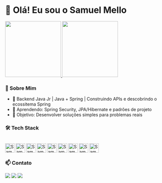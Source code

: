 # 👋 Olá! Eu sou o Samuel Mello 

<div>
  <a href="https://baecons.ai/samuelmello79"> 
  <img height=180cm src="https://github-readme-stats.vercel.app/api?username=SamuelMello79&show_icons=true&theme=dracula&include_all_commits=true" />
  <img height=180cm src="https://github-readme-stats.vercel.app/api/top-langs?username=SamuelMello79&layout=compact&langs_count=8&theme=dracula" /></a>
</div>

### 📌 Sobre Mim

- 🔭 Backend Java Jr | Java + Spring | Construindo APIs e descobrindo o ecossitema Spring
- 🌱 Aprendendo: Spring Security, JPA/Hibernate e padrões de projeto
- 🚀 Objetivo: Desenvolver soluções simples para problemas reais


### 🛠️ Tech Stack

<div style="display: inline_block"><br>
  <img align="center" alt="Samu-Java" height="30" src="https://img.shields.io/badge/Java-ED8B00?style=for-the-badge&logo=openjdk&logoColor=white"/>
  <img align="center" alt="Samu-Spring" height="30"  src="https://img.shields.io/badge/Spring-6DB33F?style=for-the-badge&logo=spring&logoColor=white"/>
  <img align="center" alt="Samu-Spring-Boot" height="30"  src="https://img.shields.io/badge/Spring_Boot-6DB33F?style=for-the-badge&logo=spring-boot&logoColor=white"/>
  <img align="center" alt="Samu-Java" height="30" src="https://img.shields.io/badge/PostgreSQL-4169E1?style=for-the-badge&logo=postgresql&logoColor=white"/>
  <img align="center" alt="Samu-HTML" height="30"  src="https://img.shields.io/badge/MySQL-4479A1?style=for-the-badge&logo=mysql&logoColor=white"/>
  <img align="center" alt="Samu-Java" height="30" src="https://img.shields.io/badge/MongoDB-47A248?style=for-the-badge&logo=mongodb&logoColor=white"/>
  <img align="center" alt="Samu-CSS" height="30"  src="https://img.shields.io/badge/Hibernate-59666C?style=for-the-badge&logo=hibernate&logoColor=white"/>
  <img align="center" alt="Samu-Spring" height="30" src="https://img.shields.io/badge/Git-F05032?style=for-the-badge&logo=git&logoColor=white" />
  <img align="center" alt="Samu-Java" height="30" src="https://img.shields.io/badge/Docker-2496ED?style=for-the-badge&logo=docker&logoColor=white"/>
 </div>

### 📫 Contato

<div>
  <a href="https://www.linkedin.com/in/samuel-silva-mello?utm_source=share&utm_campaign=share_via&utm_content=profile&utm_medium=android_app" target="_blank"><img src="https://img.shields.io/badge/LinkedIn-0077B5?style=for-the-badge&logo=linkedin&logoColor=white"/></a>
  <a href="mailto:mello.developer797@gmail.com" target="_blank"><img src="https://img.shields.io/badge/Gmail-D14836?style=for-the-badge&logo=gmail&logoColor=white"/></a>
  <a href="https://www.instagram.com/samuel.smello" target="_blank"><img src="https://img.shields.io/badge/Instagram-E4405F?style=for-the-badge&logo=instagram&logoColor=white"/></a>
</div>
